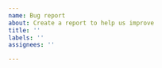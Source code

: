 ```yaml
---
name: Bug report
about: Create a report to help us improve
title: ''
labels: ''
assignees: ''

---
```


<!--
Thanks for reporting a bug! ⛰

1. Start the issue title having the related script title in parenthesis. 
2. Make sure the bug is caused by the userscript. Try disabling the other userscripts (and extensions) first.
3. Be as specific as possible, I need to know where to look. Provide STR (steps to reproduce) if needed.
4. Include a full URL where the bug appears.
5. Include a screenshot/gif if necessary.
6. Include name and version of your browser and script manager (Greasemonkey is not supported).

Issues without enough details and URL/screenshot if necessary will be closed.
-->

